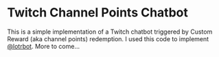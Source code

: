 # Twitch Channel Points Chatbot

This is a simple implementation of a Twitch chatbot triggered by Custom Reward (aka channel points) redemption.
I used this code to implement [@lotrbot](https://twitch.tv/lotrbot). More to come...
